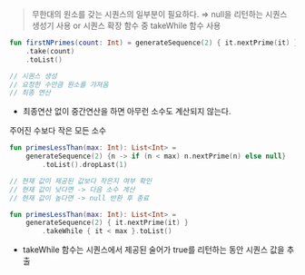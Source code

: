 > 무한대의 원소를 갖는 시퀀스의 일부분이 필요하다.
⇒ null을 리턴하는 시퀀스 생성기 사용 or 시퀀스 확장 함수 중 takeWhile 함수 사용
>

```kotlin
fun firstNPrimes(count: Int) = generateSequence(2) { it.nextPrime(it) }
	.take(count)
	.toList()

// 시퀀스 생성
// 요청한 수만큼 원소를 가져옴
// 최종 연산
```

- 최종연산 없이 중간연산을 하면 아무런 소수도 계산되지 않는다.

주어진 수보다 작은 모든 소수

```kotlin
fun primesLessThan(max: Int): List<Int> = 
    generateSequence(2) {n -> if (n < max) n.nextPrime(n) else null}
		.toList().dropLast(1)

// 현재 값이 제공된 값보다 작은지 여부 확인
// 현재 값이 낮다면 -> 다음 소수 계산
// 현재 값이 높다면 -> null 반환 후 종료

```

```kotlin
fun primesLessThan(max: Int): List<Int> =
    generateSequence(2) { it.nextPrime(it) }
		.takeWhile { it < max }.toList()
```

- takeWhile 함수는 시퀀스에서 제공된 술어가 true를 리턴하는 동안 시퀀스 값을 추출